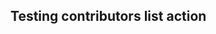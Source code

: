 ## Testing contributors list action

<!-- readme: contributors -start -->
<!-- readme: contributors -end -->